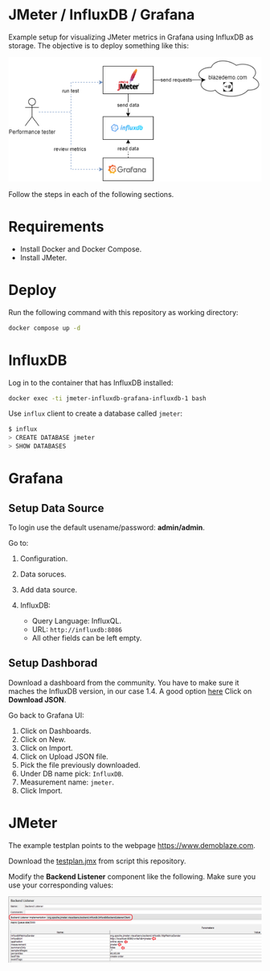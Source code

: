 # JMeter / InfluxDB / Grafana
Example setup for visualizing JMeter metrics in Grafana using InfluxDB as storage. The objective is to deploy something like this:

![deployment-diagram](./deployment-diagram.png)

Follow the steps in each of the following sections.

# Requirements

- Install Docker and Docker Compose.
- Install JMeter.

# Deploy

Run the following command with this repository as working directory:
```bash
docker compose up -d
```

# InfluxDB

Log in to the container that has InfluxDB installed:

```bash
docker exec -ti jmeter-influxdb-grafana-influxdb-1 bash
```

Use `influx` client to create a database called `jmeter`:

```bash
$ influx
> CREATE DATABASE jmeter
> SHOW DATABASES
```

# Grafana

## Setup Data Source
To login use the default usename/password: **admin/admin**.

Go to:

1. Configuration.
2. Data soruces.
3. Add data source.
4. InfluxDB:

   - Query Language: InfluxQL.
   - URL: `http://influxdb:8086`
   - All other fields can be left empty.

## Setup Dashborad

Download a dashboard from the community. You have to make sure it maches the InfluxDB version,
in our case 1.4.
A good option [here](https://grafana.com/grafana/dashboards/5496-apache-jmeter-dashboard-by-ubikloadpack/)
Click on **Download JSON**.

Go back to Grafana UI:

1. Click on Dashboards.
2. Click on New.
3. Click on Import.
4. Click on Upload JSON file.
5. Pick the file previously downloaded.
6. Under DB name pick: `InfluxDB`.
7. Measurement name: `jmeter`.
7. Click Import.

# JMeter

The example testplan points to the webpage https://www.demoblaze.com.

Download the [testplan.jmx](./testplan.jmx) from script this repository.

Modify the **Backend Listener** component like the following. Make sure you use your corresponding values:

![influxdb-backendlister](./influxdb-backendlistener.png)

